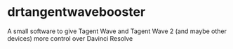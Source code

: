# drtangentwavebooster
A small software to give Tagent Wave and Tagent Wave 2 (and maybe other devices) more control over Davinci Resolve
